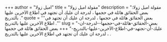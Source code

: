 +++
author = "اميل زولا"
title = "مقولة اميل زولا"
description = "مقولة اميل زولا: بعض الحقائق هائلة في حجمها ، لدرجة ان عليك أن تجتهد في اطلاع الآخرين عليها بالتدريج ."
quote = '''بعض الحقائق هائلة في حجمها ، لدرجة ان عليك أن تجتهد في اطلاع الآخرين عليها بالتدريج .''' 
slug = "بعض-الحقائق-هائلة-في-حجمها--لدرجة-ان-عليك-أن-تجتهد-في-اطلاع-الآخرين-عليها-بالتدريج-"
+++
بعض الحقائق هائلة في حجمها ، لدرجة ان عليك أن تجتهد في اطلاع الآخرين عليها بالتدريج .

